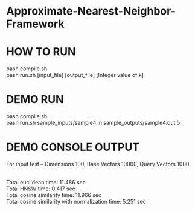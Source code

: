 # Approximate-Nearest-Neighbor-Framework

# HOW TO RUN

bash compile.sh <br />
bash run.sh [input_file] [output_file] [Integer value of k] <br />

# DEMO RUN

bash compile.sh <br />
bash run.sh sample_inputs/sample4.in sample_outputs/sample4.out 5 <br />

# DEMO CONSOLE OUTPUT

For input test – Dimensions 100, Base Vectors 10000, Query Vectors 1000 <br /><br />

Total euclidean time: 11.486 sec<br />
Total HNSW time: 0.417 sec<br />
Total cosine similarity time: 11.966 sec<br />
Total cosine similarity with normalization time: 5.251 sec<br />

